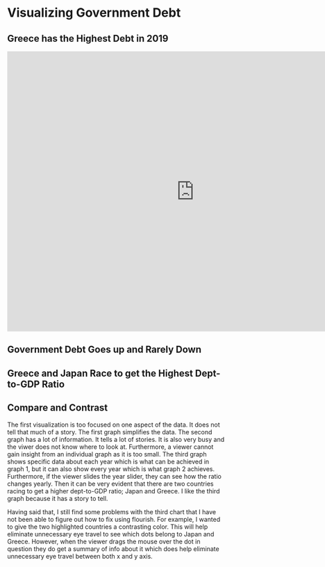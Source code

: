 
# Visualizing Government Debt


## Greece has the Highest Debt in 2019
<iframe src="https://data.oecd.org/chart/6gP8" width="860" height="645" style="border: 0" mozallowfullscreen="true" webkitallowfullscreen="true" allowfullscreen="true"><a href="https://data.oecd.org/chart/6gP8" target="_blank">OECD Chart: General government debt, Total, % of GDP, Annual, 2019</a></iframe>

## Government Debt Goes up and Rarely Down
<div class="flourish-embed flourish-chart" data-src="visualisation/5296291"><script src="https://public.flourish.studio/resources/embed.js"></script></div>


## Greece and Japan Race to get the Highest Dept-to-GDP Ratio

<div class="flourish-embed flourish-scatter" data-src="visualisation/5296701"><script src="https://public.flourish.studio/resources/embed.js"></script></div>

## Compare and Contrast

The first visualization is too focused on one aspect of the data. It does not tell that much of a story. The first graph simplifies the data. The second graph has a lot of information. It tells a lot of stories. It is also very busy and the viwer does not know where to look at. Furthermore, a viewer cannot gain insight from an individual graph as it is too small. The third graph shows specific data about each year which is what can be achieved in graph 1, but it can also show every year which is what graph 2 achieves. Furthermore, if the viewer slides the year slider, they can see how the ratio changes yearly. Then it can be very evident that there are two countries racing to get a higher dept-to-GDP ratio; Japan and Greece. I like the third graph because it has a story to tell. 

Having said that, I still find some problems with the third chart that I have not been able to figure out how to fix using flourish. For example, I wanted to give the two highlighted countries a contrasting color. This will help eliminate unnecessary eye travel to see which dots belong to Japan and Greece. However, when the viewer drags the mouse over the dot in question they do get a summary of info about it which does help eliminate unnecessary eye travel between both x and y axis.
